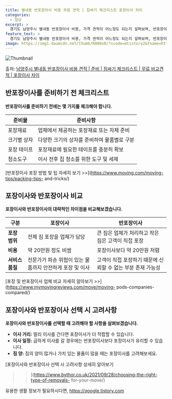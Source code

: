 ```yaml
---
title: 별내동 반포장이사 비용 무료 견적 | 짐싸기 체크리스트 포장이사 차이
categories:
  - 일상
excerpt: >
  경기도 남양주시 별내동 반포장이사 비용, 가격 견적이 어느정도 되는지 살펴보며, 반포장이사를 준비함에 있어 짐싸기 준비 체크리스트가 무엇인지 보겠습니다. 마지막으로 포장이사와 차이점을 통해 무료 비교견적으로 어떤 것이 더 합리적인 선택인지 공유 드립니다.남양주시 별내동 포장이사 견적 샘플 보기 👈 클릭남양주시 별내동 포장이사 가격 살펴보기 👈 클릭남양주시 별내동 반포장이사 평균 이사 비용평수남양주시 별내동 평균 이사 비용원룸 이사9평 이하 (1톤)30만원~투룸/쓰리룸 이사16평 ~ 20평 (2.5톤)80만원~쓰리룸 이사21평 (5톤) ~110만원~우리집 무료 이사견적 받기 👈 클릭포장 vs 반포장: 이사 방식 비교이사를 할 때 포장과 반포장의 가장 큰 차이점은 이사 중 짐을 정리하고 포장하는 부분에..
feature_text: >
  경기도 남양주시 별내동 반포장이사 비용, 가격 견적이 어느정도 되는지 살펴보며, 반포장이사를 준비함에 있어 짐싸기 준비 체크리스트가 무엇인지 보겠습니다. 마지막으로 포장이사와 차이점을 통해 무료 비교견적으로 어떤 것이 더 합리적인 선택인지 공유 드립니다.남양주시 별내동 포장이사 견적 샘플 보기 👈 클릭남양주시 별내동 포장이사 가격 살펴보기 👈 클릭남양주시 별내동 반포장이사 평균 이사 비용평수남양주시 별내동 평균 이사 비용원룸 이사9평 이하 (1톤)30만원~투룸/쓰리룸 이사16평 ~ 20평 (2.5톤)80만원~쓰리룸 이사21평 (5톤) ~110만원~우리집 무료 이사견적 받기 👈 클릭포장 vs 반포장: 이사 방식 비교이사를 할 때 포장과 반포장의 가장 큰 차이점은 이사 중 짐을 정리하고 포장하는 부분에..
image: https://img1.daumcdn.net/thumb/R800x0/?scode=mtistory2&fname=https%3A%2F%2Fblog.kakaocdn.net%2Fdn%2FcHQcWv%2FbtsHbeQCEag%2FJykEc4YWIZKpcttCvsK17k%2Fimg.webp
---
```


![Thumbnail](https://img1.daumcdn.net/thumb/R800x0/?scode=mtistory2&fname=https%3A%2F%2Fblog.kakaocdn.net%2Fdn%2FcHQcWv%2FbtsHbeQCEag%2FJykEc4YWIZKpcttCvsK17k%2Fimg.webp)

<p>출처: <a href="https://qoogle.tistory.com/9048" rel="dofollow">남양주시 별내동 반포장이사 비용 견적 | 준비 | 짐싸기 체크리스트 | 무료 비교견적 | 포장이사 차이</a> </p>

## 반포장이사를 준비하기 전 체크리스트



**반포장이사를 준비하기 전에는 몇 가지를 체크해야 합니다.**



**준비물** | **준비사항**  
---|---  
포장재료 | 업체에서 제공하는 포장재료 또는 자체 준비  
크기별 상자 | 다양한 크기의 상자를 준비하여 물품별로 구분  
포장 테이프 | 포장재료에 필요한 테이프를 충분히 확보  
청소도구 | 이사 전후 집 청소를 위한 도구 및 세제  
  


[반포장이사 포장 방법 및 팁 자세히 보기 >>](https://www.moving.com/moving-tips/packing-tips-
and-tricks/)



## 포장이사와 반포장이사 비교



**포장이사와 반포장이사의 대략적인 차이점을 비교해보겠습니다.**



**구분** | **포장이사** | **반포장이사**  
---|---|---  
**포장 범위** | 전체 짐 포장을 업체가 담당 | 큰 짐은 업체가 처리하고 작은 짐은 고객이 직접 포장  
**비용** | 약 20만원 정도 비쌈 | 포장이사보다 약 20만원 저렴  
**서비스 품질** | 전문가가 파손 위험이 있는 물품까지 안전하게 포장 및 이사 | 고객이 직접 포장하기 때문에 신뢰할 수 없는 부분 존재 가능성  
  


[포장 및 반포장이사 업체 비교 자세히 알아보기 >>](https://www.mymovingreviews.com/move/moving-
pods-companies-compared/)



## 포장이사와 반포장이사 선택 시 고려사항



**포장이사와 반포장이사를 선택할 때 고려해야 할 사항을 살펴보겠습니다.**



  * **이사 거리:** 멀리 이사를 간다면 포장이사가 더 적합할 수 있습니다.
  * **이사 일정:** 급하게 이사를 갈 경우에는 반포장이사보다 포장이사가 유리할 수 있습니다.
  * **짐 양:** 짐의 양이 많거나 가치 있는 물품이 많을 때는 포장이사를 고려해보세요.



[포장이사와 반포장이사 선택 시 고려사항 상세히 알아보기
>>](https://www.bythor.co.uk/2021/09/28/choosing-the-right-type-of-removals-
for-your-move/)



 

유용한 생활 정보가 필요하시다면, <a href="https://qoogle.tistory.com" rel="dofollow">https://qoogle.tistory.com</a>


